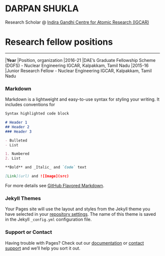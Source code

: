 # DARPAN SHUKLA

Research Scholar @ [Indira Gandhi Centre for Atomic Research (IGCAR)](http://www.igcar.gov.in)

**Research fellow positions**
===
---
|**Year**                 |Position, organization
|2016-21                  |DAE’s Graduate Fellowship Scheme (DGFS) - Nuclear Engineering IGCAR, Kalpakkam, Tamil Nadu
|2015-16                  |Junior Research Fellow - Nuclear Engineering IGCAR, Kalpakkam, Tamil Nadu


### Markdown

Markdown is a lightweight and easy-to-use syntax for styling your writing. It includes conventions for

```markdown
Syntax highlighted code block

# Header 1
## Header 2
### Header 3

- Bulleted
- List

1. Numbered
2. List

**Bold** and _Italic_ and `Code` text

[Link](url) and ![Image](src)
```

For more details see [GitHub Flavored Markdown](https://guides.github.com/features/mastering-markdown/).

### Jekyll Themes

Your Pages site will use the layout and styles from the Jekyll theme you have selected in your [repository settings](https://github.com/darpanshukla/darpan.github.io/settings/pages). The name of this theme is saved in the Jekyll `_config.yml` configuration file.

### Support or Contact

Having trouble with Pages? Check out our [documentation](https://docs.github.com/categories/github-pages-basics/) or [contact support](https://support.github.com/contact) and we’ll help you sort it out.



